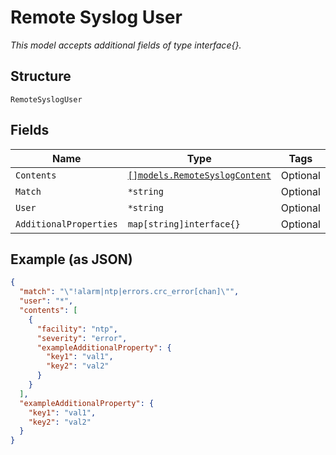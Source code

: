 
# Remote Syslog User

*This model accepts additional fields of type interface{}.*

## Structure

`RemoteSyslogUser`

## Fields

| Name | Type | Tags | Description |
|  --- | --- | --- | --- |
| `Contents` | [`[]models.RemoteSyslogContent`](../../doc/models/remote-syslog-content.md) | Optional | - |
| `Match` | `*string` | Optional | - |
| `User` | `*string` | Optional | - |
| `AdditionalProperties` | `map[string]interface{}` | Optional | - |

## Example (as JSON)

```json
{
  "match": "\"!alarm|ntp|errors.crc_error[chan]\"",
  "user": "*",
  "contents": [
    {
      "facility": "ntp",
      "severity": "error",
      "exampleAdditionalProperty": {
        "key1": "val1",
        "key2": "val2"
      }
    }
  ],
  "exampleAdditionalProperty": {
    "key1": "val1",
    "key2": "val2"
  }
}
```

